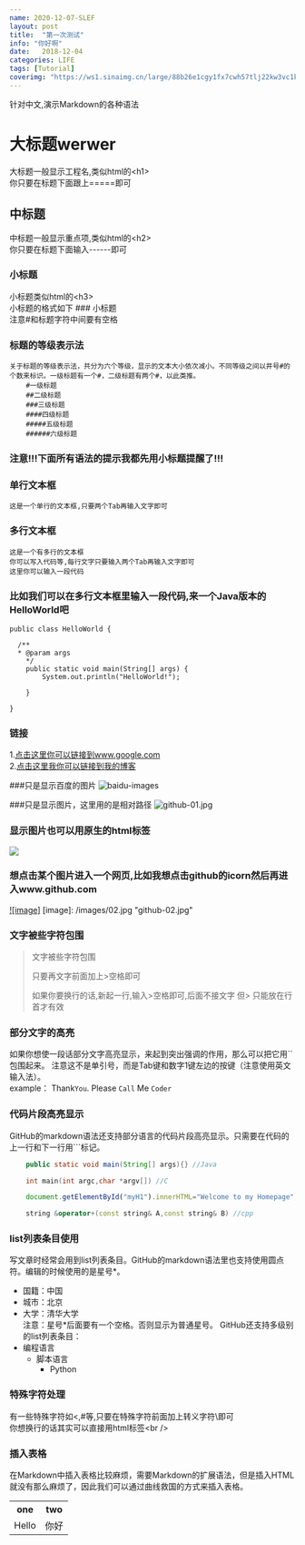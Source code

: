 ```yaml
---
name: 2020-12-07-SLEF
layout: post
title:  "第一次测试"
info: "你好啊"
date:   2018-12-04
categories: LIFE
tags: [Tutorial]
coverimg: "https://ws1.sinaimg.cn/large/88b26e1cgy1fx7cwh57tlj22kw3vc1ky.jpg"
---
```


针对中文,演示Markdown的各种语法
  
大标题werwer
===================================
  大标题一般显示工程名,类似html的\<h1\><br />
  你只要在标题下面跟上=====即可

  
中标题
-----------------------------------
  中标题一般显示重点项,类似html的\<h2\><br />
  你只要在标题下面输入------即可
  
### 小标题
  小标题类似html的\<h3\><br />
  小标题的格式如下 ### 小标题<br />
  注意#和标题字符中间要有空格
### 标题的等级表示法
	关于标题的等级表示法，共分为六个等级，显示的文本大小依次减小。不同等级之间以井号#的个数来标识。一级标题有一个#，二级标题有两个#，以此类推。
		#一级标题
		##二级标题
		###三级标题
		####四级标题
		#####五级标题
		######六级标题
### 注意!!!下面所有语法的提示我都先用小标题提醒了!!! 

### 单行文本框
    这是一个单行的文本框,只要两个Tab再输入文字即可
        
### 多行文本框  
    这是一个有多行的文本框
    你可以写入代码等,每行文字只要输入两个Tab再输入文字即可
    这里你可以输入一段代码

### 比如我们可以在多行文本框里输入一段代码,来一个Java版本的HelloWorld吧
    public class HelloWorld {

      /**
      * @param args
	    */
	    public static void main(String[] args) {
		    System.out.println("HelloWorld!");

	    }

    }

### 链接
1.[点击这里你可以链接到www.google.com](http://www.google.com)<br />
2.[点击这里我你可以链接到我的博客](http://guoyunsky.iteye.com)<br />

###只是显示百度的图片
![baidu-images](http://www.baidu.com/img/bdlogo.png "baidu")  

###只是显示图片，这里用的是相对路径
![github-01.jpg](/images/01.jpg "github-01.jpg")

### 显示图片也可以用原生的html标签
<img src="http://su.bdimg.com/static/superplus/img/logo_white.png" />

### 想点击某个图片进入一个网页,比如我想点击github的icorn然后再进入www.github.com
[![image]](http://www.github.com/)
[image]: /images/02.jpg "github-02.jpg"

### 文字被些字符包围
> 文字被些字符包围
>
> 只要再文字前面加上>空格即可
>
> 如果你要换行的话,新起一行,输入>空格即可,后面不接文字
> 但> 只能放在行首才有效


### 部分文字的高亮
如果你想使一段话部分文字高亮显示，来起到突出强调的作用，那么可以把它用\`\`包围起来。
注意这不是单引号，而是Tab键和数字1键左边的按键（注意使用英文输入法）。<br />
	example：
		Thank`You`. Please `Call` Me `Coder`
### 代码片段高亮显示
GitHub的markdown语法还支持部分语言的代码片段高亮显示。只需要在代码的上一行和下一行用\`\`\`标记。
```Java
	public static void main(String[] args){} //Java
```
```c
	int main(int argc,char *argv[]) //C
```
```javascript
	document.getElementById("myH1").innerHTML="Welcome to my Homepage";//javascript
```
```cpp
	string &operator+(const string& A,const string& B) //cpp
```
	
### list列表条目使用
写文章时经常会用到list列表条目。GitHub的markdown语法里也支持使用圆点符。编辑的时候使用的是星号*。
* 国籍：中国
* 城市：北京
* 大学：清华大学 
<br/>注意：星号*后面要有一个空格。否则显示为普通星号。
GitHub还支持多级别的list列表条目：
* 编程语言
	* 脚本语言
		* Python

### 特殊字符处理
有一些特殊字符如<,#等,只要在特殊字符前面加上转义字符\即可<br />
你想换行的话其实可以直接用html标签\<br /\>
    

### 插入表格
在Markdown中插入表格比较麻烦，需要Markdown的扩展语法，但是插入HTML就没有那么麻烦了，因此我们可以通过曲线救国的方式来插入表格。       
	
<div>
        <table border="0">
	  <tr>
	    <th>one</th>
	    <th>two</th>
	  </tr>
	  <tr>
	    <td>Hello</td>
	    <td>你好</td>
	  </tr>
	</table>
</div>
